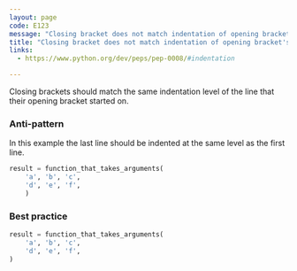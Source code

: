 ```yaml
---
layout: page
code: E123
message: "Closing bracket does not match indentation of opening bracket's line"
title: "Closing bracket does not match indentation of opening bracket's line (E123)"
links:
  - https://www.python.org/dev/peps/pep-0008/#indentation

---
```


Closing brackets should match the same indentation level of the line that their opening bracket started on.

### Anti-pattern

In this example the last line should be indented at the same level as the first line.

```python
result = function_that_takes_arguments(
    'a', 'b', 'c',
    'd', 'e', 'f',
    )
```

### Best practice

```python
result = function_that_takes_arguments(
    'a', 'b', 'c',
    'd', 'e', 'f',
)
```
